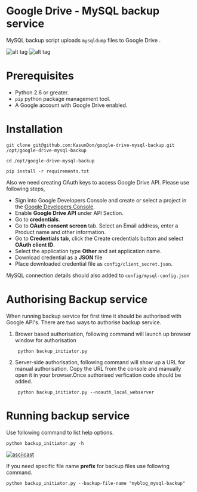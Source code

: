 # Google Drive - MySQL backup service
MySQL backup script uploads `mysqldump` files to Google Drive .

![alt tag](http://ckeinc.com/wp-content/uploads/2015/07/google-drive-logo-vector.png) ![alt tag](https://www.mysql.com/common/logos/logo-mysql-170x115.png)

# Prerequisites
* Python 2.6 or greater.
* `pip` python package management tool.
* A Google account with Google Drive enabled.

# Installation
    git clone git@github.com:KasunDon/google-drive-mysql-backup.git /opt/google-drive-mysql-backup
    
    cd /opt/google-drive-mysql-backup

    pip install -r requirements.txt

Also we need creating OAuth keys to access Google Drive API. Please use following steps,
* Sign into Google Developers Console and create or select a project in the [Google Developers Console](https://console.developers.google.com/iam-admin/projects).
* Enable **Google Drive API** under API Section.
* Go to **credentials**.
* Go to **OAuth consent screen** tab. Select an Email address, enter a Product name and other information.
* Go to **Credentials tab**, click the Create credentials button and select **OAuth client ID**.
* Select the application type **Other** and set application name.
* Download credential as a **JSON** file
* Place downloaded credential file  as `config/client_secret.json`.

MySQL connection details should also added to `config/mysql-config.json`

# Authorising Backup service
When running backup service for first time it should be authorised with Google API's. There are two ways to authorise backup service.

1. Brower based authorisation, following command will launch up browser window for authorisation

        python backup_initiator.py

2. Server-side authorisation, following command will show up a URL for manual authorisation. Copy the URL from the console and manually open it in your browser.Once authorised verfication code should be added.

        python backup_initiator.py --noauth_local_webserver         

# Running backup service
Use following command to list help options.

    python backup_initiator.py -h 

[![asciicast](https://asciinema.org/a/1v7d53zyly5hzth6ngrj447yi.png)](https://asciinema.org/a/1v7d53zyly5hzth6ngrj447yi)

If you need specific file name **prefix** for backup files use following command.

    python backup_initiator.py --backup-file-name "myblog_mysql-backup" 